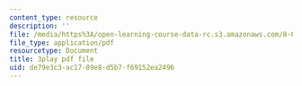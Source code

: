 ```yaml
---
content_type: resource
description: ''
file: /media/https%3A/open-learning-course-data-rc.s3.amazonaws.com/8-04-quantum-physics-i-spring-2016/de79e3c3ac1789e8d5b7f69152ea2496_0T83-47Vi-M.pdf
file_type: application/pdf
resourcetype: Document
title: 3play pdf file
uid: de79e3c3-ac17-89e8-d5b7-f69152ea2496
---
```

